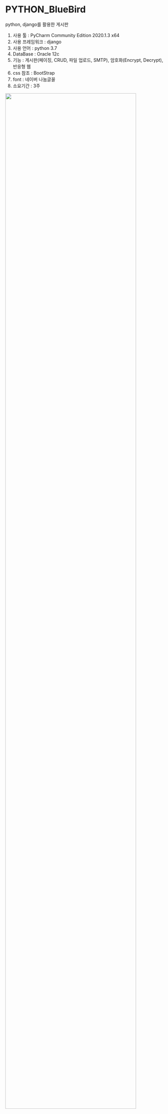 # PYTHON_BlueBird
python, django를 활용한 게시판 

1. 사용 툴 : PyCharm Community Edition 2020.1.3 x64
2. 사용 프레임워크 : django
3. 사용 언어 : python 3.7 
4. DataBase : Oracle 12c
5. 기능 : 게시판(페이징, CRUD, 파일 업로드, SMTP), 암호화(Encrypt, Decrypt), 반응형 웹
6. css 참조 : BootStrap
7. font : 네이버 나눔글꼴
8. 소요기간 : 3주
<div>
  <img src="https://user-images.githubusercontent.com/59190867/98082861-c7d14e00-1ebc-11eb-97df-57423ecc0ed7.png" width="90%"></img>  
</div
